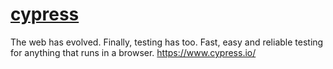 # [cypress](https://github.com/cypress-io/cypress)

 The web has evolved. Finally, testing has too. Fast, easy and reliable testing for anything that runs in a browser. https://www.cypress.io/

